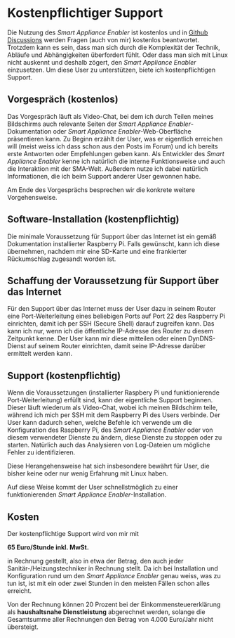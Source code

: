 # Kostenpflichtiger Support
Die Nutzung des *Smart Appliance Enabler* ist kostenlos und in [Github Discussions](https://github.com/camueller/SmartApplianceEnabler/discussions) werden Fragen (auch von mir) kostenlos beantwortet. Trotzdem kann es sein, dass man sich durch die Komplexität der Technik, Abläufe und Abhängigkeiten überfordert fühlt. Oder dass man sich mit Linux nicht auskennt und deshalb zögert, den *Smart Appliance Enabler* einzusetzen. Um diese User zu unterstützen, biete ich kostenpflichtigen Support.

## Vorgespräch (kostenlos)
Das Vorgespräch läuft als Video-Chat, bei dem ich durch Teilen meines Bildschirms auch relevante Seiten der *Smart Appliance Enabler*-Dokumentation oder *Smart Appliance Enabler*-Web-Oberfläche präsentieren kann. Zu Beginn erzählt der User, was er eigentlich erreichen will (meist weiss ich dass schon aus den Posts im Forum) und ich bereits erste Antworten oder Empfehlungen geben kann. Als Entwickler des *Smart Appliance Enabler* kenne ich natürlich die interne Funktionsweise und auch die Interaktion mit der SMA-Welt. Außerdem nutze ich dabei natürlich Informationen, die ich beim Support anderer User gewonnen habe.

Am Ende des Vorgesprächs besprechen wir die konkrete weitere Vorgehensweise.

## Software-Installation (kostenpflichtig)
Die minimale Voraussetzung für Support über das Internet ist ein gemäß Dokumentation installierter Raspberry Pi. Falls gewünscht, kann ich diese übernehmen, nachdem mir eine SD-Karte und eine frankierter Rückumschlag zugesandt worden ist.

## Schaffung der Voraussetzung für Support über das Internet
Für den Support über das Internet muss der User dazu in seinem Router eine Port-Weiterleitung eines beliebigen Ports auf Port 22 des Raspberry Pi einrichten, damit ich per SSH (Secure Shell) darauf zugreifen kann. Das kann ich nur, wenn ich die öffentliche IP-Adresse des Router zu diesem Zeitpunkt kenne. Der User kann mir diese mitteilen oder einen DynDNS-Dienst auf seinem Router einrichten, damit seine IP-Adresse darüber ermittelt werden kann.

## Support (kostenpflichtig)
Wenn die Voraussetzungen (installierter Raspbery Pi und funktionierende Port-Weiterleitung) erfüllt sind, kann der eigentliche Support beginnen. Dieser läuft wiederum als Video-Chat, wobei ich meinen Bildschirm teile, während ich mich per SSH mit dem Raspberry Pi des Users verbinde. Der User kann dadurch sehen, welche Befehle ich verwende um die Konfiguration des Raspberry Pi, des *Smart Appliance Enabler* oder von diesem verwendeter Dienste zu ändern, diese Dienste zu stoppen oder zu starten. Natürlich auch das Analysieren von Log-Dateien um mögliche Fehler zu identifizieren.

Diese Herangehensweise hat sich insbesondere bewährt für User, die bisher keine oder nur wenig Erfahrung mit Linux haben.

Auf diese Weise kommt der User schnellstmöglich zu einer funktionierenden *Smart Appliance Enabler*-Installation.

## Kosten
Der kostenpflichtige Support wird von mir mit

**65 Euro/Stunde inkl. MwSt.**

in Rechnung gestellt, also in etwa der Betrag, den auch jeder Sanitär-/Heizungstechniker in Rechnung stellt. Da ich bei Installation und Konfiguration rund um den *Smart Appliance Enabler* genau weiss, was zu tun ist, ist mit ein oder zwei Stunden in den meisten Fällen schon alles erreicht.

Von der Rechnung können 20 Prozent bei der Einkommensteuererklärung als **haushaltsnahe Dienstleistung** abgerechnet werden, solange die Gesamtsumme aller Rechnungen den Betrag von 4.000 Euro/Jahr nicht übersteigt.